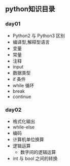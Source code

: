 ## python知识目录

### day01

- Python2 与 Python3 区别
- 编译型,解释型语言
- 变量
- 常量
- 注释
- input
- 数据类型
- if 条件
- while 循环
- break
- continue

### day02

- 格式化输出
- while-else
- 编码
- 计算机单位换算
- 逻辑运算
  - 数字间的逻辑运算
- int 与 bool 之间的转换